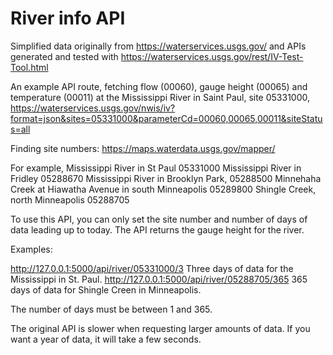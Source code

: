 # River info API

Simplified data originally from https://waterservices.usgs.gov/ and APIs generated and tested with https://waterservices.usgs.gov/rest/IV-Test-Tool.html

An example API route, fetching flow (00060), gauge height (00065) and temperature (00011) at the Mississippi River in Saint Paul, site 05331000,  https://waterservices.usgs.gov/nwis/iv?format=json&sites=05331000&parameterCd=00060,00065,00011&siteStatus=all

Finding site numbers: https://maps.waterdata.usgs.gov/mapper/

For example,
Mississippi River in St Paul 05331000
Mississippi River in Fridley 05288670
Mississippi River in Brooklyn Park, 05288500
Minnehaha Creek at Hiawatha Avenue in south Minneapolis 05289800
Shingle Creek, north Minneapolis 05288705

To use this API, you can only set the site number and number of days of data leading up to today. The API returns the gauge height for the river. 

Examples: 

http://127.0.0.1:5000/api/river/05331000/3   Three days of data for the Mississippi in St. Paul. 
http://127.0.0.1:5000/api/river/05288705/365    365 days of data for Shingle Creen in Minneapolis.

The number of days must be between 1 and 365.

The original API is slower when requesting larger amounts of data. If you want a year of data, it will take a few seconds. 